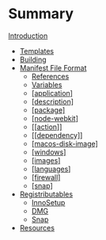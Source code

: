 # Summary
[Introduction](./introduction.md)
- [Templates](./templates.md)
- [Building](./building.md)
- [Manifest File Format](./manifest.md)
    - [References](./manifest/references.md)
    - [Variables](./manifest/variables.md)
    - [[application]](./manifest/application.md)
    - [[description]](./manifest/description.md)
    - [[package]](./manifest/package.md)
    - [[node-webkit]](./manifest/node-webkit.md)
    - [[[action]]](./manifest/action.md)
    - [[[dependency]]](./manifest/dependency.md)
    - [[macos-disk-image]](./manifest/macos-disk-image.md)
    - [[windows]](./manifest/windows.md)
    - [[images]](./manifest/images.md)
    - [[languages]](./manifest/languages.md)
    - [[firewall]](./manifest/firewall.md)
    - [[snap]](./manifest/snap.md)
- [Registributables](./redist.md)
    - [InnoSetup](./redist/innosetup.md)
    - [DMG](./redist/DMG.md)
    - [Snap](./redist/snap.md)
- [Resources](./resources.md)
